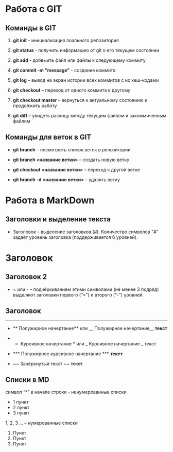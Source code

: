 # Работа с GIT

## Команды в GIT

1. **git init** - инициализация лоального репозитория

2. **git status** - получить информацию от git о его текущем состоянии

3. **git add** - добвыить файл или файлы к следующему коммиту

4. **git commit -m "message"** - создание коммита

5. **git log** – вывод на экран истории всех коммитов с их хеш-кодами

6. **git checkout** – переход от одного коммита к другому

7. **git checkout master** – вернуться к актуальному состоянию и продолжить работу

8. **git diff** – увидеть разницу между текущим файлом и закоммиченным файлом

## Команды для веток в GIT
+ **git branch** – посмотреть список веток в репозитории

+ **git branch <название ветки>** – создать новую ветку

+ **git checkout <название ветки>** – переход к другой ветке

+ **git branch -d <название ветки>** – удалить ветку

# Работа в MarkDown 

## Заголовки и выделение текста 

* Заголовок – выделение заголовков (#). Количество символов “#” задаёт уровень заголовка  (поддерживается 6 уровней). 
# Заголовок
## Заголовок 2

* = или - – подчёркиванием этими символами (не менее 3 подряд) выделяют заголовки  первого (“=”) и второго (“-”) уровней.
## Заголовок
---


* ** Полужирное начертание** или __ Полужирное начертание__ **текст**

* 	* Курсивное начертание * или _ Курсивное начертание _ *текст*

* *** Полужирное курсивное начертание *** ***текст***

* ~~ Зачёркнутый текст ~~ ~~текст~~

## Списки в MD

символ “*” в начале строки - ненумерованные списки

* 1 пункт
* 2 пункт
* 3 пункт

1, 2, 3 … – нумерованные списки

1. Пункт
2. Пункт
3. Пункт




